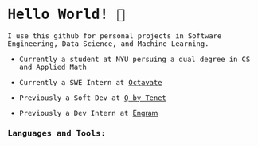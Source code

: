 <h1><samp>Hello World! 👋</samp></h1>

<samp>I use this github for personal projects in Software Engineering, Data Science, and Machine Learning.</samp>

- <samp>Currently a student at NYU persuing a dual degree in CS and Applied Math</samp>
- <samp>Currently a SWE Intern at <a href="https://www.octavate.io/">Octavate</a></samp>

- <samp>Previously a Soft Dev at <a href="https://www.tenetq.com/">Q by Tenet<a/></samp>
- <samp>Previously a Dev Intern at <a href="https://learnwithengram.com/">Engram<a/></samp>


<h3><samp>Languages and Tools:</samp></h3>

